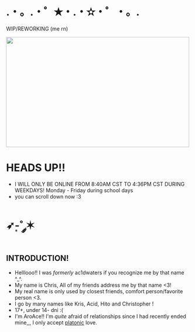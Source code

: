 # .・。.・゜✭・.・✫・゜・。.

 WIP/REWORKING (me rn)

   <img src="https://github.com/user-attachments/assets/d6dc001b-a5c3-4a12-b13c-3fd8f7d50a81" width="500" height="300">
 
# HEADS UP!!

- I WILL ONLY BE ONLINE FROM 8:40AM CST TO 4:36PM CST DURING WEEKDAYS! Monday - Friday during school days
- you can scroll down now :3

# ➶-͙˚ ༘✶

## **INTRODUCTION!**

- Helllooo!! I was *formerly* ac1dwaters if you recognize me by that name ^_^.
- My name is Chris, All of my friends address me by that name <3!
- My real name is only used by closest friends, comfort person/favorite person <3.
- I go by many names like Kris, Acid, Hito and Christopher !
- 17+, under 14- dni :(
- I'm AroAce!! I'm *quite* afraid of relationships since I had recently ended mine,,, I only accept <ins>platonic</ins> love.
